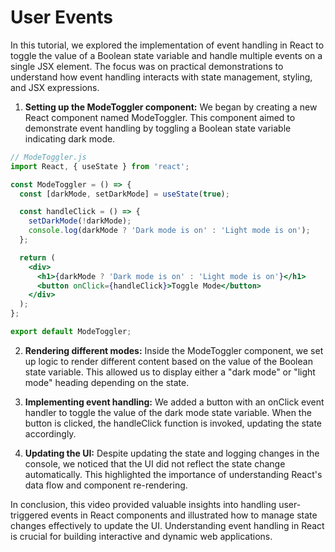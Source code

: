 # User Events

In this tutorial, we explored the implementation of event handling in React to toggle the value of a Boolean state variable and handle multiple events on a single JSX element. The focus was on practical demonstrations to understand how event handling interacts with state management, styling, and JSX expressions.

1. **Setting up the ModeToggler component:** We began by creating a new React component named ModeToggler. This component aimed to demonstrate event handling by toggling a Boolean state variable indicating dark mode.

```jsx
// ModeToggler.js
import React, { useState } from 'react';

const ModeToggler = () => {
  const [darkMode, setDarkMode] = useState(true);

  const handleClick = () => {
    setDarkMode(!darkMode);
    console.log(darkMode ? 'Dark mode is on' : 'Light mode is on');
  };

  return (
    <div>
      <h1>{darkMode ? 'Dark mode is on' : 'Light mode is on'}</h1>
      <button onClick={handleClick}>Toggle Mode</button>
    </div>
  );
};

export default ModeToggler;
```

2. **Rendering different modes:** Inside the ModeToggler component, we set up logic to render different content based on the value of the Boolean state variable. This allowed us to display either a "dark mode" or "light mode" heading depending on the state.

3. **Implementing event handling:** We added a button with an onClick event handler to toggle the value of the dark mode state variable. When the button is clicked, the handleClick function is invoked, updating the state accordingly.

4. **Updating the UI:** Despite updating the state and logging changes in the console, we noticed that the UI did not reflect the state change automatically. This highlighted the importance of understanding React's data flow and component re-rendering.

In conclusion, this video provided valuable insights into handling user-triggered events in React components and illustrated how to manage state changes effectively to update the UI. Understanding event handling in React is crucial for building interactive and dynamic web applications.
